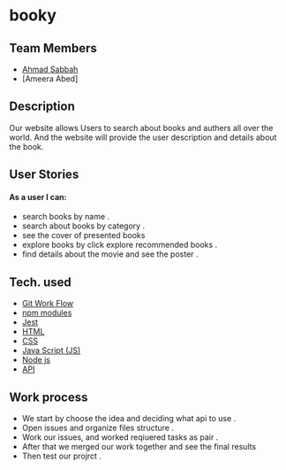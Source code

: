 # booky

## Team Members
* [Ahmad Sabbah ](https://github.com/ahmadfarid-059)
* [Ameera Abed]

## Description
Our website allows Users to search about books and authers all over the world. And the website will provide the user description and details about the book.

## User Stories
#### As a user I can:
* search books by name .
* search about books by category .
* see the cover of presented books
* explore books by click explore recommended books .
* find details about the movie and see the poster . 

## Tech. used
* [Git Work Flow]()
* [npm modules]()
* [Jest]()
* [HTML]()
* [CSS]()
* [Java Script (JS)]()
* [Node js]()
* [API]()

## Work process
- We start by choose the idea and deciding what api to use .
- Open issues and organize files structure .
- Work our issues, and worked reqiuered tasks as pair .
- After that we merged our work together and see the final results
- Then test our projrct . 
